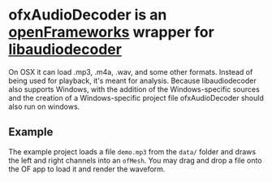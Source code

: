 # ofxAudioDecoder is an [openFrameworks](http://openframeworks.cc/) wrapper for [libaudiodecoder](https://github.com/asantoni/libaudiodecoder/)

On OSX it can load .mp3, .m4a, .wav, and some other formats. Instead of being used for playback, it's meant for analysis. Because libaudiodecoder also supports Windows, with the addition of the Windows-specific sources and the creation of a Windows-specific project file ofxAudioDecoder should also run on windows.

## Example

The example project loads a file `demo.mp3` from the `data/` folder and draws the left and right channels into an `ofMesh`. You may drag and drop a file onto the OF app to load it and render the waveform.